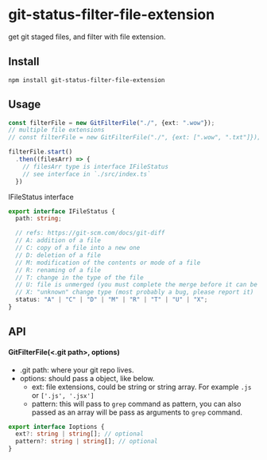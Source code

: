 # git-status-filter-file-extension

get git staged files, and filter with file extension.

## Install

```
npm install git-status-filter-file-extension
```

## Usage

```ts
const filterFile = new GitFilterFile("./", {ext: ".wow"});
// multiple file extensions
// const filterFile = new GitFilterFile("./", {ext: [".wow", ".txt"]});

filterFile.start()
  .then((filesArr) => {
    // filesArr type is interface IFileStatus
    // see interface in `./src/index.ts`
  })
```

IFileStatus interface

```ts
export interface IFileStatus {
  path: string;

  // refs: https://git-scm.com/docs/git-diff
  // A: addition of a file
  // C: copy of a file into a new one
  // D: deletion of a file
  // M: modification of the contents or mode of a file
  // R: renaming of a file
  // T: change in the type of the file
  // U: file is unmerged (you must complete the merge before it can be committed)
  // X: "unknown" change type (most probably a bug, please report it)
  status: "A" | "C" | "D" | "M" | "R" | "T" | "U" | "X";
}
```

## API

#### GitFilterFile(<.git path>, options)

- .git path: where your git repo lives.
- options: should pass a object, like below.
  - ext: file extensions, could be string or string array. For example `.js` or `['.js', '.jsx']`
  - pattern: this will pass to `grep` command as pattern, you can also passed as an array will be pass as arguments to `grep` command.

```ts
export interface Ioptions {
  ext?: string | string[]; // optional
  pattern?: string | string[]; // optional
}
```
